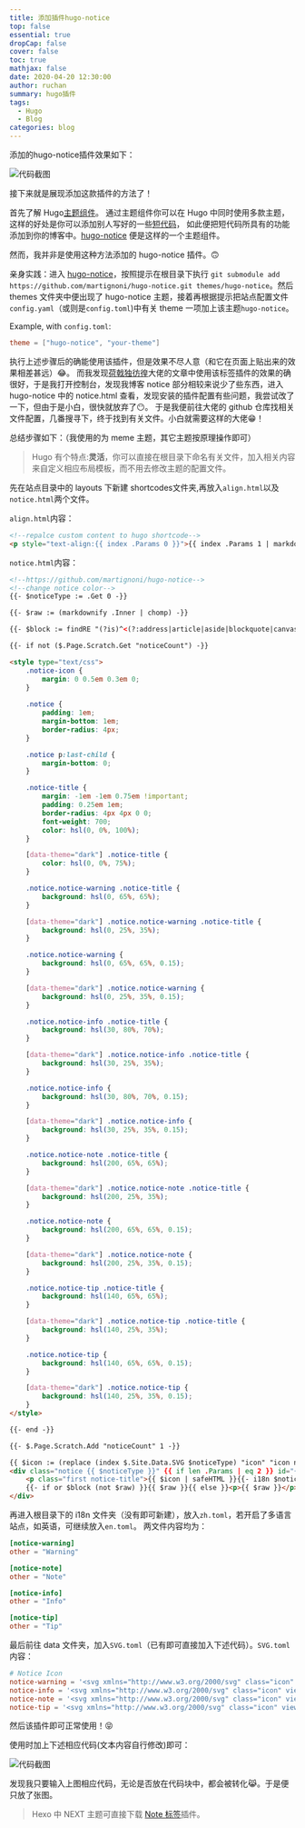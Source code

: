 ```yaml
---
title: 添加插件hugo-notice
top: false
essential: true
dropCap: false
cover: false
toc: true
mathjax: false
date: 2020-04-20 12:30:00
author: ruchan
summary: hugo插件 
tags: 
  - Hugo
  - Blog
categories: blog
---
```

添加的hugo-notice插件效果如下：
<!-- more -->
![代码截图](hugo-notice/notice.png "效果")

接下来就是展现添加这款插件的方法了！

首先了解 Hugo[主题组件](https://gohugo.io/hugo-modules/theme-components/)。
通过主题组件你可以在 Hugo 中同时使用多款主题，这样的好处是你可以添加别人写好的一些[短代码](https://gohugo.io/content-management/shortcodes/)，
如此便把短代码所具有的功能添加到你的博客中。[hugo-notice](https://github.com/martignoni/hugo-notice) 便是这样的一个主题组件。

然而，我并非是使用这种方法添加的 hugo-notice 插件。🙃

亲身实践：进入 [hugo-notice](https://github.com/martignoni/hugo-notice)，按照提示在根目录下执行 `git submodule add https://github.com/martignoni/hugo-notice.git themes/hugo-notice`。然后 themes 文件夹中便出现了 hugo-notice 主题，接着再根据提示把站点配置文件`config.yaml`（或则是`config.toml`)中有关 theme 一项加上该主题`hugo-notice`。

Example, with `config.toml`:
```toml
theme = ["hugo-notice", "your-theme"]
```
执行上述步骤后的确能使用该插件，但是效果不尽人意（和它在页面上贴出来的效果相差甚远）😂。
而我发现[荷戟独彷徨](https://guanqr.com/)大佬的文章中使用该标签插件的效果的确很好，于是我打开控制台，发现我博客 notice 部分相较来说少了些东西，进入 hugo-notice 中的 notice.html 查看，发现安装的插件配置有些问题，我尝试改了一下，但由于是小白，很快就放弃了😶。
于是我便前往大佬的 github 仓库找相关文件配置，几番搜寻下，终于找到有关文件。小白就需要这样的大佬😁！

总结步骤如下：（我使用的为 meme 主题，其它主题按原理操作即可）

<blockquote class="quote">

Hugo 有个特点:**灵活**，你可以直接在根目录下命名有关文件，加入相关内容来自定义相应布局模板，而不用去修改主题的配置文件。

</blockquote>

先在站点目录中的 layouts 下新建 shortcodes文件夹,再放入`align.html`以及`notice.html`两个文件。

`align.html`内容：
```html
<!--repalce custom content to hugo shortcode-->
<p style="text-align:{{ index .Params 0 }}">{{ index .Params 1 | markdownify }}</p>
```
`notice.html`内容：
```html
<!--https://github.com/martignoni/hugo-notice-->
<!--change notice color-->
{{- $noticeType := .Get 0 -}}

{{- $raw := (markdownify .Inner | chomp) -}}

{{- $block := findRE "(?is)^<(?:address|article|aside|blockquote|canvas|dd|div|dl|dt|fieldset|figcaption|figure|footer|form|h(?:1|2|3|4|5|6)|header|hgroup|hr|li|main|nav|noscript|ol|output|p|pre|section|table|tfoot|ul|video)\\b" $raw 1 -}}

{{- if not ($.Page.Scratch.Get "noticeCount") -}}

<style type="text/css">
    .notice-icon {
        margin: 0 0.5em 0.3em 0;
    }
    
    .notice {
        padding: 1em;
        margin-bottom: 1em;
        border-radius: 4px;
    }

    .notice p:last-child {
        margin-bottom: 0;
    }

    .notice-title {
        margin: -1em -1em 0.75em !important;
        padding: 0.25em 1em;
        border-radius: 4px 4px 0 0;
        font-weight: 700;
        color: hsl(0, 0%, 100%);
    }

    [data-theme="dark"] .notice-title {
        color: hsl(0, 0%, 75%);
    }

    .notice.notice-warning .notice-title {
        background: hsl(0, 65%, 65%);
    }

    [data-theme="dark"] .notice.notice-warning .notice-title {
        background: hsl(0, 25%, 35%);
    }

    .notice.notice-warning {
        background: hsl(0, 65%, 65%, 0.15);
    }

    [data-theme="dark"] .notice.notice-warning {
        background: hsl(0, 25%, 35%, 0.15);
    }

    .notice.notice-info .notice-title {
        background: hsl(30, 80%, 70%);
    }

    [data-theme="dark"] .notice.notice-info .notice-title {
        background: hsl(30, 25%, 35%);
    }

    .notice.notice-info {
        background: hsl(30, 80%, 70%, 0.15);
    }

    [data-theme="dark"] .notice.notice-info {
        background: hsl(30, 25%, 35%, 0.15);
    }

    .notice.notice-note .notice-title {
        background: hsl(200, 65%, 65%);
    }

    [data-theme="dark"] .notice.notice-note .notice-title {
        background: hsl(200, 25%, 35%);
    }

    .notice.notice-note {
        background: hsl(200, 65%, 65%, 0.15);
    }

    [data-theme="dark"] .notice.notice-note {
        background: hsl(200, 25%, 35%, 0.15);
    }

    .notice.notice-tip .notice-title {
        background: hsl(140, 65%, 65%);
    }

    [data-theme="dark"] .notice.notice-tip .notice-title {
        background: hsl(140, 25%, 35%);
    }

    .notice.notice-tip {
        background: hsl(140, 65%, 65%, 0.15);
    }

    [data-theme="dark"] .notice.notice-tip {
        background: hsl(140, 25%, 35%, 0.15);
    }
</style>

{{- end -}}

{{- $.Page.Scratch.Add "noticeCount" 1 -}}

{{ $icon := (replace (index $.Site.Data.SVG $noticeType) "icon" "icon notice-icon") }}
<div class="notice {{ $noticeType }}" {{ if len .Params | eq 2 }} id="{{ .Get 1 }}" {{ end }}>
    <p class="first notice-title">{{ $icon | safeHTML }}{{- i18n $noticeType -}}</p>
    {{- if or $block (not $raw) }}{{ $raw }}{{ else }}<p>{{ $raw }}</p>{{ end -}}
</div>   
```
再进入根目录下的 i18n 文件夹（没有即可新建），放入`zh.toml`，若开启了多语言站点，如英语，可继续放入`en.toml`。
两文件内容均为：
```toml
[notice-warning]
other = "Warning"

[notice-note]
other = "Note"

[notice-info]
other = "Info"

[notice-tip]
other = "Tip"
```
最后前往 data 文件夹，加入`SVG.toml`（已有即可直接加入下述代码）。`SVG.toml`内容：
```toml
# Notice Icon
notice-warning = '<svg xmlns="http://www.w3.org/2000/svg" class="icon" viewBox="0 0 576 512"><path d="M570 440c18 32-5 72-42 72H48c-37 0-60-40-42-72L246 24c19-32 65-32 84 0l240 416zm-282-86a46 46 0 100 92 46 46 0 000-92zm-44-165l8 136c0 6 5 11 12 11h48c7 0 12-5 12-11l8-136c0-7-5-13-12-13h-64c-7 0-12 6-12 13z"/></svg>'
notice-info = '<svg xmlns="http://www.w3.org/2000/svg" class="icon" viewBox="0 0 512 512"><path d="M256 8a248 248 0 100 496 248 248 0 000-496zm0 110a42 42 0 110 84 42 42 0 010-84zm56 254c0 7-5 12-12 12h-88c-7 0-12-5-12-12v-24c0-7 5-12 12-12h12v-64h-12c-7 0-12-5-12-12v-24c0-7 5-12 12-12h64c7 0 12 5 12 12v100h12c7 0 12 5 12 12v24z"/></svg>'
notice-note = '<svg xmlns="http://www.w3.org/2000/svg" class="icon" viewBox="0 0 512 512"><path d="M504 256a248 248 0 11-496 0 248 248 0 01496 0zm-248 50a46 46 0 100 92 46 46 0 000-92zm-44-165l8 136c0 6 5 11 12 11h48c7 0 12-5 12-11l8-136c0-7-5-13-12-13h-64c-7 0-12 6-12 13z"/></svg>'
notice-tip = '<svg xmlns="http://www.w3.org/2000/svg" class="icon" viewBox="0 0 512 512"><path d="M504 256a248 248 0 11-496 0 248 248 0 01496 0zM227 387l184-184c7-6 7-16 0-22l-22-23c-7-6-17-6-23 0L216 308l-70-70c-6-6-16-6-23 0l-22 23c-7 6-7 16 0 22l104 104c6 7 16 7 22 0z"/></svg>'
```

然后该插件即可正常使用！😝


使用时加上下述相应代码(文本内容自行修改)即可：

![代码截图](hugo-notice/hexo-notice.png "截图")

发现我只要输入上图相应代码，无论是否放在代码块中，都会被转化😹。于是便只放了张图。

<blockquote class="quote">

Hexo 中 NEXT 主题可直接下载 [Note 标签](https://theme-next.org/docs/tag-plugins/note)插件。

</blockquote>